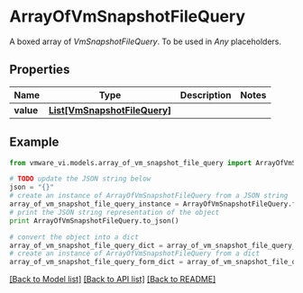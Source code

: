 # ArrayOfVmSnapshotFileQuery

A boxed array of *VmSnapshotFileQuery*. To be used in *Any* placeholders. 

## Properties
Name | Type | Description | Notes
------------ | ------------- | ------------- | -------------
**value** | [**List[VmSnapshotFileQuery]**](VmSnapshotFileQuery.md) |  | 

## Example

```python
from vmware_vi.models.array_of_vm_snapshot_file_query import ArrayOfVmSnapshotFileQuery

# TODO update the JSON string below
json = "{}"
# create an instance of ArrayOfVmSnapshotFileQuery from a JSON string
array_of_vm_snapshot_file_query_instance = ArrayOfVmSnapshotFileQuery.from_json(json)
# print the JSON string representation of the object
print ArrayOfVmSnapshotFileQuery.to_json()

# convert the object into a dict
array_of_vm_snapshot_file_query_dict = array_of_vm_snapshot_file_query_instance.to_dict()
# create an instance of ArrayOfVmSnapshotFileQuery from a dict
array_of_vm_snapshot_file_query_form_dict = array_of_vm_snapshot_file_query.from_dict(array_of_vm_snapshot_file_query_dict)
```
[[Back to Model list]](../README.md#documentation-for-models) [[Back to API list]](../README.md#documentation-for-api-endpoints) [[Back to README]](../README.md)


